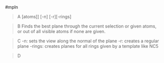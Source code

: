 #mpln

>A [atoms]] [-n] [-r][-rings]

>B Finds the best plane through the current selection or given atoms, or out of all visible atoms if none are given.

>C -n: sets the view along the normal of the plane
-r: creates a regular plane
-rings: creates planes for all rings given by a template like NC5

>D
